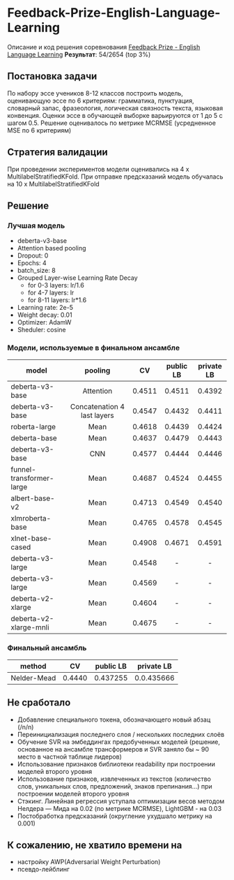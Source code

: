 # Feedback-Prize-English-Language-Learning
Описание и код решения соревнования [Feedback Prize - English Language Learning](https://www.kaggle.com/competitions/feedback-prize-english-language-learning)
**Результат**: 54/2654 (top 3%)

## Постановка задачи
По набору эссе учеников 8-12 классов построить модель, оценивающую эссе по 6 критериям: грамматика, пунктуация, словарный запас, фразеология, логическая связность текста, языковая конвенция. Оценки эссе в обучающей выборке варьируются от 1 до 5 с шагом 0.5.
Решение оценивалось по метрике MCRMSE (усредненное MSE по 6 критериям)

## Стратегия валидации
При проведении экспериментов модели оценивались на 4 x MultilabelStratifiedKFold. При отправке предсказаний модель обучалась на 10 x MultilabelStratifiedKFold

## Решение
### Лучшая модель
*  deberta-v3-base
*  Attention based pooling
*  Dropout: 0
*  Epochs: 4
*  batch_size: 8
*  Grouped Layer-wise Learning Rate Decay
   *  for 0-3 layers: lr/1.6
   *  for 4-7 layers: lr
   *  for 8-11 layers: lr*1.6
*  Learning rate: 2e-5
*  Weight decay: 0.01
*  Optimizer: AdamW
*  Sheduler: cosine

### Модели, используемые в финальном ансамбле
| model          |     pooling        |      CV      | public LB    |  private LB  |
| -------------  |:------------------:|:------------:|:------------:|:------------:|
| deberta-v3-base| Attention          |    0.4511    |    0.4511    |    0.4392    |
| deberta-v3-base| Concatenation 4 last layers              |    0.4547    |    0.4432    |    0.4411    |
| roberta-large| Mean               |    0.4618    |   0.4439    |    0.4424    |
| deberta-base| Mean               |    0.4637    |    0.4479    |    0.4443    |
| deberta-v3-base| CNN              |   0.4577    |    0.4444    |    0.4446    |
| funnel-transformer-large| Mean               |   0.4687    |    0.4524    |    0.4455    |
| albert-base-v2| Mean               |   0.4713    |    0.4549    |    0.4540    |
| xlmroberta-base| Mean               |   0.4765    |    0.4578    |    0.4545    |
| xlnet-base-cased| Mean               |    0.4908    |    0.4671    |    0.4591    |
| deberta-v3-large| Mean               |     0.4548   |    -    |    -    |
| deberta-v3-large| Mean               |    0.4569    |    -    |   -    |
| deberta-v2-xlarge| Mean               |    0.4604   |    -    |    -    |
| deberta-v2-xlarge-mnli| Mean               |    0.4675    |    -    |    -    |

### Финальный ансамбль
| method         |      CV      | public LB    |  private LB  |
| -------------  |:------------------:|:------------:|:------------:|
| Nelder-Mead    |    0.4440   |    0.437255   |    0.0.435666    |

## Не сработало
*  Добавление специального токена, обозначающего новый абзац (/n/n)
*  Переинициализация последнего слоя / нескольких последних слоёв
*  Обучение SVR на эмбеддингах предобученных моделей (решение, основанное на ансамбле трансформеров и SVR заняло бы ~ 90 место в частной таблице лидеров)
*  Использование признаков библиотеки readability при построении моделей второго уровня
*  Использование признаков, извлеченных из текстов (количество слов, уникальных слов, предложений, знаков препинания...) при построении моделей второго уровня
*  Стэкинг. Линейная регрессия уступала оптимизации весов методом  Нелдера — Мида на 0.02 (по метрике MCRMSE), LightGBM - на 0.03
*  Постобработка предсказаний (округление ухудшало метрику на 0.001)

## К сожалению, не хватило времени на 
*  настройку AWP(Adversarial Weight Perturbation)
*  псевдо-лейблинг
